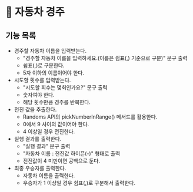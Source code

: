 # 🚗 자동차 경주
## 기능 목록
* 경주할 자동차 이름을 입력받는다.
  * "경주할 자동차 이름을 입력하세요.(이름은 쉼표(,) 기준으로 구분)" 문구 출력
  * 쉼표(,)로 구분한다.
  * 5자 이하의 이름이어야 한다.
* 시도할 횟수를 입력받는다.
  * "시도할 회수는 몇회인가요?" 문구 출력 
  * 숫자여야 한다.
  * 해당 횟수만큼 경주를 반복한다.
* 전진 값을 추출한다.
  * Randoms API의 pickNumberInRange() 메서드를 활용한다.
  * 0에서 9 사이의 값이어야 한다.
  * 4 이상일 경우 전진한다.
* 실행 결과를 출력한다.
  * "실행 결과" 문구 출력
  * "자동차 이름 : 전진값 하이픈(-)" 형태로 출력
  * 전진값이 4 미만이면 공백으로 둔다.
* 최종 우승자를 출력한다.
  * 자동차 이름을 출력한다.
  * 우승자가 1 이상일 경우 쉼표(,)로 구분해서 출력한다.